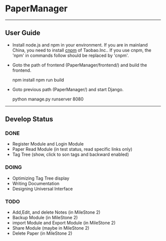 # PaperManager

---

## User Guide
- Install node.js and npm in your environment. If you are in mainland China, you need to install [cnpm](http://npm.taobao.org/) of Taobao.Inc.. If you use cnpm, the 'npm' in commands follow should be replaced by 'cnpm'.
- Goto the path of frontend (PaperManager/frontend/) and build the frontend.


    npm install
    npm run build


- Goto previous path (PaperManager/) and start Django.


    python manage.py runserver 8080


---

## Develop Status

### DONE
- Register Module and Login Module
- Paper Read Module (in test status, read specific links only)
- Tag Tree (show, click to son tags and backward enabled)

### DOING
- Optimizing Tag Tree display
- Writing Documentation
- Designing Universal Interface

### TODO
- Add,Edit, and delete Notes (in MileStone 2)
- Backup Module (in MileStone 2)
- import Module and Export Module (in MileStone 2)
- Share Module (maybe in MileStone 2)
- Delete Paper (in MileStone 2)
